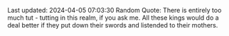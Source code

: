 Last updated: 2024-04-05 07:03:30
Random Quote: There is entirely too much tut - tutting in this realm, if you ask me.  All these kings would do a deal better if they put down their swords and listended to their mothers. 